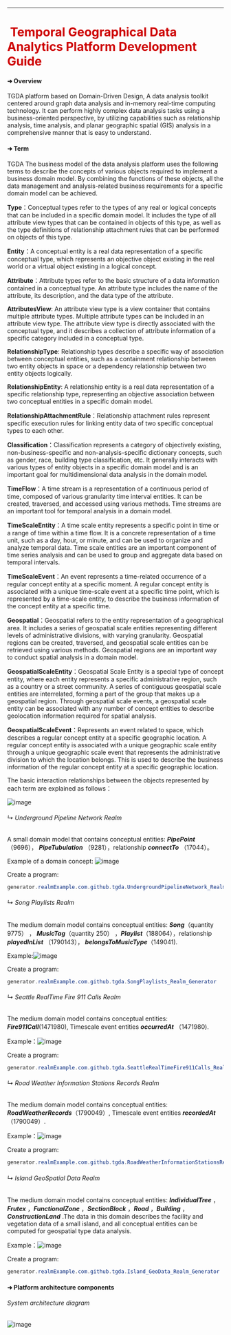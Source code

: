





***
# <span style="color:#CE0000;"> Temporal Geographical Data Analytics Platform Development Guide



#### ➜ Overview 

TGDA platform based on Domain-Driven Design, A data analysis toolkit centered around graph data analysis and in-memory real-time computing technology. It can perform highly complex data analysis tasks using a business-oriented perspective, by utilizing capabilities such as relationship analysis, time analysis, and planar geographic spatial (GIS) analysis in a comprehensive manner that is easy to understand.

#### ➜ Term 

TGDA The business model of the data analysis platform uses the following terms to describe the concepts of various objects required to implement a business domain model. By combining the functions of these objects, all the data management and analysis-related business requirements for a specific domain model can be achieved.

**Type**：Conceptual types refer to the types of any real or logical concepts that can be included in a specific domain model. It includes the type of all attribute view types that can be contained in objects of this type, as well as the type definitions of relationship attachment rules that can be performed on objects of this type.

**Entity**：A conceptual entity is a real data representation of a specific conceptual type, which represents an objective object existing in the real world or a virtual object existing in a logical concept.

**Attribute**：Attribute types refer to the basic structure of a data information contained in a conceptual type. An attribute type includes the name of the attribute, its description, and the data type of the attribute.

**AttributesView**: An attribute view type is a view container that contains multiple attribute types. Multiple attribute types can be included in an attribute view type. The attribute view type is directly associated with the conceptual type, and it describes a collection of attribute information of a specific category included in a conceptual type.

**RelationshipType**: Relationship types describe a specific way of association between conceptual entities, such as a containment relationship between two entity objects in space or a dependency relationship between two entity objects logically.

**RelationshipEntity**: A relationship entity is a real data representation of a specific relationship type, representing an objective association between two conceptual entities in a specific domain model.

**RelationshipAttachmentRule**：Relationship attachment rules represent specific execution rules for linking entity data of two specific conceptual types to each other.

**Classification**：Classification represents a category of objectively existing, non-business-specific and non-analysis-specific dictionary concepts, such as gender, race, building type classification, etc. It generally interacts with various types of entity objects in a specific domain model and is an important goal for multidimensional data analysis in the domain model.

**TimeFlow**：A time stream is a representation of a continuous period of time, composed of various granularity time interval entities. It can be created, traversed, and accessed using various methods. Time streams are an important tool for temporal analysis in a domain model.

**TimeScaleEntity**：A time scale entity represents a specific point in time or a range of time within a time flow. It is a concrete representation of a time unit, such as a day, hour, or minute, and can be used to organize and analyze temporal data. Time scale entities are an important component of time series analysis and can be used to group and aggregate data based on temporal intervals.

**TimeScaleEvent**：An event represents a time-related occurrence of a regular concept entity at a specific moment. A regular concept entity is associated with a unique time-scale event at a specific time point, which is represented by a time-scale entity, to describe the business information of the concept entity at a specific time.

**Geospatial**：Geospatial refers to the entity representation of a geographical area. It includes a series of geospatial scale entities representing different levels of administrative divisions, with varying granularity. Geospatial regions can be created, traversed, and geospatial scale entities can be retrieved using various methods. Geospatial regions are an important way to conduct spatial analysis in a domain model.

**GeospatialScaleEntity**：Geospatial Scale Entity is a special type of concept entity, where each entity represents a specific administrative region, such as a country or a street community. A series of contiguous geospatial scale entities are interrelated, forming a part of the group that makes up a geospatial region. Through geospatial scale events, a geospatial scale entity can be associated with any number of concept entities to describe geolocation information required for spatial analysis.

**GeospatialScaleEvent**：Represents an event related to space, which describes a regular concept entity at a specific geographic location. A regular concept entity is associated with a unique geographic scale entity through a unique geographic scale event that represents the administrative division to which the location belongs. This is used to describe the business information of the regular concept entity at a specific geographic location.

The basic interaction relationships between the objects represented by each term are explained as follows：

![image](documentPic/coreRealmScope.jpg)



###### ↳ Underground Pipeline Network Realm

A small domain model that contains conceptual entities:
 ***PipePoint***  （9696），  ***PipeTubulation*** （9281），relationship ***connectTo*** （17044）。

Example of a domain concept: ![image](documentPic/graph_UndergroundPipelineNetworkRealm.png)

Create a program:

```java
generator.realmExample.com.github.tgda.UndergroundPipelineNetwork_Realm_Generator
```

###### ↳ Song Playlists Realm

The medium domain model contains conceptual entities: ***Song***（quantity 9775） ， ***MusicTag***（quantity 250）  ，***Playlist***（188064），relationship ***playedInList*** （1790143）， ***belongsToMusicType***（149041).

Example:![image](documentPic/graph_SongPlaylistsRealm.png)

Create a program:

```java
generator.realmExample.com.github.tgda.SongPlaylists_Realm_Generator
```

###### ↳ Seattle RealTime Fire 911 Calls Realm

The medium domain model contains conceptual entities: ***Fire911Call***(1471980), Timescale event entities ***occurredAt*** （1471980).

Example：![image](documentPic/graph_SeattleRealTimeFire911CallsRealm.png)

Create a program:

```java
generator.realmExample.com.github.tgda.SeattleRealTimeFire911Calls_Realm_Generator
```

###### ↳ Road Weather Information Stations Records Realm

The medium domain model contains conceptual entities: ***RoadWeatherRecords***（1790049）, Timescale event entities ***recordedAt*** （1790049）.

Example：![image](documentPic/graph_RoadWeatherInformationStationsRecordsRealm.png)

Create a program:

```java
generator.realmExample.com.github.tgda.RoadWeatherInformationStationsRecords_Realm_Generator
```

###### ↳ Island GeoSpatial Data Realm

The medium domain model contains conceptual entities:  ***IndividualTree*** ，***Frutex*** ，***FunctionalZone*** ，***SectionBlock*** ，***Road*** ，***Building*** ，***ConstructionLand*** .The data in this domain describes the facility and vegetation data of a small island, and all conceptual entities can be computed for geospatial type data analysis.

Example：![image](documentPic/graph_Island_GeoDataRealm.png)

Create a program:

```java
generator.realmExample.com.github.tgda.Island_GeoData_Realm_Generator
```

#### ➜ Platform architecture components


###### *System architecture diagram*

![image](documentPic/sysStructure.jpg)